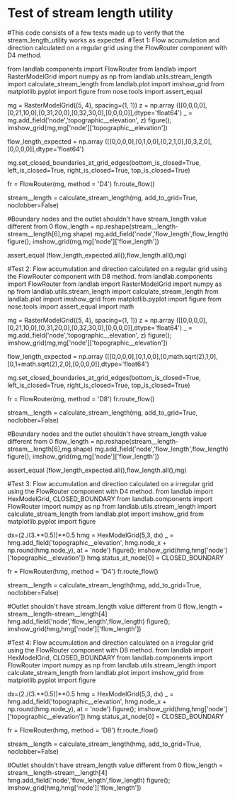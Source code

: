 # Test of stream length utility
#This code consists of a few tests made up to verify that the stream_length_utility works as expected.
#Test 1: Flow accumulation and direction calculated on a regular grid using the FlowRouter component with D4 method.

from landlab.components import FlowRouter
from landlab import RasterModelGrid
import numpy as np
from landlab.utils.stream_length import calculate_stream_length
from landlab.plot import imshow_grid
from matplotlib.pyplot import figure
from nose.tools import assert_equal

mg = RasterModelGrid((5, 4), spacing=(1, 1))
z = np.array ([[0,0,0,0],[0,21,10,0],[0,31,20,0],[0,32,30,0],[0,0,0,0]],dtype='float64')
_ = mg.add_field('node','topographic__elevation', z)
figure(); imshow_grid(mg,mg['node']['topographic__elevation'])

flow_length_expected = np.array ([[0,0,0,0],[0,1,0,0],[0,2,1,0],[0,3,2,0],[0,0,0,0]],dtype='float64')


mg.set_closed_boundaries_at_grid_edges(bottom_is_closed=True, left_is_closed=True, right_is_closed=True, top_is_closed=True)

fr = FlowRouter(mg, method = 'D4')
fr.route_flow()

stream__length = calculate_stream_length(mg, add_to_grid=True, noclobber=False)

#Boundary nodes and the outlet shouldn't have stream_length value different from 0
flow_length = np.reshape(stream__length-stream__length[6],mg.shape)
mg.add_field('node','flow_length',flow_length)
figure(); imshow_grid(mg,mg['node']['flow_length'])

assert_equal (flow_length_expected.all(),flow_length.all(),mg)

#Test 2: Flow accumulation and direction calculated on a regular grid using the FlowRouter component with D8 method.
from landlab.components import FlowRouter
from landlab import RasterModelGrid
import numpy as np
from landlab.utils.stream_length import calculate_stream_length
from landlab.plot import imshow_grid
from matplotlib.pyplot import figure
from nose.tools import assert_equal
import math


mg = RasterModelGrid((5, 4), spacing=(1, 1))
z = np.array ([[0,0,0,0],[0,21,10,0],[0,31,20,0],[0,32,30,0],[0,0,0,0]],dtype='float64')
_ = mg.add_field('node','topographic__elevation', z)
figure(); imshow_grid(mg,mg['node']['topographic__elevation'])

flow_length_expected = np.array ([[0,0,0,0],[0,1,0,0],[0,math.sqrt(2),1,0],[0,1+math.sqrt(2),2,0],[0,0,0,0]],dtype='float64')


mg.set_closed_boundaries_at_grid_edges(bottom_is_closed=True, left_is_closed=True, right_is_closed=True, top_is_closed=True)

fr = FlowRouter(mg, method = 'D8')
fr.route_flow()

stream__length = calculate_stream_length(mg, add_to_grid=True, noclobber=False)

#Boundary nodes and the outlet shouldn't have stream_length value different from 0
flow_length = np.reshape(stream__length-stream__length[6],mg.shape)
mg.add_field('node','flow_length',flow_length)
figure(); imshow_grid(mg,mg['node']['flow_length'])

assert_equal (flow_length_expected.all(),flow_length.all(),mg)


#Test 3: Flow accumulation and direction calculated on a irregular grid using the FlowRouter component with D4 method.
from landlab import HexModelGrid, CLOSED_BOUNDARY
from landlab.components import FlowRouter
import numpy as np
from landlab.utils.stream_length import calculate_stream_length
from landlab.plot import imshow_grid
from matplotlib.pyplot import figure

dx=(2./(3.**0.5))**0.5
hmg = HexModelGrid(5,3, dx)
_ = hmg.add_field('topographic__elevation', hmg.node_x + np.round(hmg.node_y), at = 'node')
figure(); imshow_grid(hmg,hmg['node']['topographic__elevation'])
hmg.status_at_node[0] = CLOSED_BOUNDARY

fr = FlowRouter(hmg, method = 'D4') 
fr.route_flow()

stream__length = calculate_stream_length(hmg, add_to_grid=True, noclobber=False)

#Outlet shouldn't have stream_length value different from 0
flow_length = stream__length-stream__length[4]
hmg.add_field('node','flow_length',flow_length)
figure(); imshow_grid(hmg,hmg['node']['flow_length'])


#Test 4: Flow accumulation and direction calculated on a irregular grid using the FlowRouter component with D8 method.
from landlab import HexModelGrid, CLOSED_BOUNDARY
from landlab.components import FlowRouter
import numpy as np
from landlab.utils.stream_length import calculate_stream_length
from landlab.plot import imshow_grid
from matplotlib.pyplot import figure

dx=(2./(3.**0.5))**0.5
hmg = HexModelGrid(5,3, dx)
_ = hmg.add_field('topographic__elevation', hmg.node_x + np.round(hmg.node_y), at = 'node')
figure(); imshow_grid(hmg,hmg['node']['topographic__elevation'])
hmg.status_at_node[0] = CLOSED_BOUNDARY

fr = FlowRouter(hmg, method = 'D8') 
fr.route_flow()

stream__length = calculate_stream_length(hmg, add_to_grid=True, noclobber=False)

#Outlet shouldn't have stream_length value different from 0
flow_length = stream__length-stream__length[4]
hmg.add_field('node','flow_length',flow_length)
figure(); imshow_grid(hmg,hmg['node']['flow_length'])
